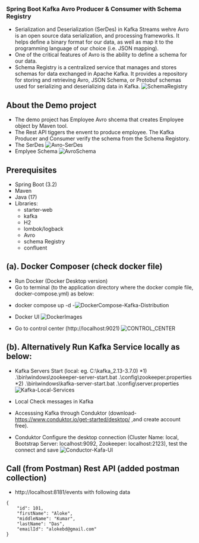 ### Spring Boot Kafka Avro Producer & Consumer with Schema Registry
- Serialization and Deserialization (SerDes) in Kafka Streams wehre Avro is an open source data serialization, and processing frameworks. It helps define a binary format for our data, as well as map it to the programming language of our choice (i.e. JSON mapping).
- One of the critical features of Avro is the ability to define a schema for our data. 
- Schema Registry is a centralized service that manages and stores schemas for data exchanged in Apache Kafka. It provides a repository for storing and retrieving Avro, JSON Schema, or Protobuf schemas used for serializing and deserializing data in Kafka.
![SchemaRegistry](SchemaRegistry.PNG)

## About the Demo project
- The demo project has Employee Avro shcema that creates Employee object by Maven tool. 
- The Rest API tiggers the envent to produce employee. The Kafka Producer and Consumer verify the schema from the Schema Registory.
- The SerDes
![Avro-SerDes](Avro-SerDes.PNG)
- Emplyee Schema 
![AvroSchema](AvroSchema.PNG)

## Prerequisites
- Spring Boot (3.2)
- Maven 
- Java (17)
- Libraries:
  * starter-web 
  * kafka
  * H2
  * lombok/logback
  * Avro
  * schema Registry
  * confluent

## (a). Docker Composer (check docker file)
* Run Docker (Docker Desktop version) 
* Go to terminal (to the application directory where the docker comple file, docker-compose.yml) as below:
- docker compose up -d
-![DockerCompose-Kafka-Distribution](DockerCompose-Kafka-Distribution.PNG)
* Docker UI
![DockerImages](DockerImages.PNG)


- Go to control center (http://localhost:9021)
![CONTROL_CENTER](CONTROL_CENTER.PNG)



## (b). Alternatively Run Kafka Service locally as below:
- Kafka Servers Start (local: eg. C:\kafka_2.13-3.7.0)
*1) .\bin\windows\zookeeper-server-start.bat .\config\zookeeper.properties
*2) .\bin\windows\kafka-server-start.bat .\config\server.properties
![Kafka-Local-Services](Kafka-Local-Services.png)

- Local Check messages in Kafka 
- Accesssing Kafka through Conduktor (download- https://www.conduktor.io/get-started/desktop/ ,and create account free).
- Conduktor Configure the desktop connection (Cluster Name: local, Bootstrap Server: localhost:9092, Zookeeper: localhost:2123), test the connect and save
![Conductor-Kafa-UI](Conductor-Kafa-UI.png)

## Call (from Postman) Rest API (added postman collection)
- http://localhost:8181/events with following data

``` 
{
    "id": 101,
    "firstName": "Aloke",
    "middleName": "Kumar",
    "lastName": "Das",
    "emailId": "alokebd@gmail.com"
}
```





